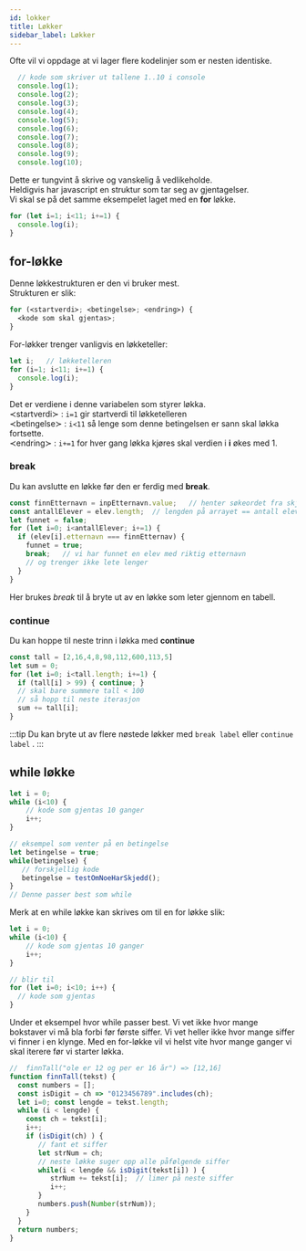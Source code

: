 ```yaml
---
id: lokker
title: Løkker
sidebar_label: Løkker
---
```



Ofte vil vi oppdage at vi lager flere kodelinjer som er nesten identiske.

```javascript
  // kode som skriver ut tallene 1..10 i console
  console.log(1);
  console.log(2);
  console.log(3);
  console.log(4);
  console.log(5);
  console.log(6);
  console.log(7);
  console.log(8);
  console.log(9);
  console.log(10);
```

Dette er tungvint å skrive og vanskelig å vedlikeholde.  
Heldigvis har javascript en struktur som tar seg av gjentagelser.  
Vi skal se på det samme eksempelet laget med en **for** løkke.

```javascript
for (let i=1; i<11; i+=1) {
  console.log(i);
}
```

## for-løkke <a id="for-l&#xF8;kke"></a>

Denne løkkestrukturen er den vi bruker mest.  
Strukturen er slik:

```javascript
for (≺startverdi≻; ≺betingelse≻; ≺endring≻) {
  ≺kode som skal gjentas≻;
}
```

For-løkker trenger vanligvis en løkketeller:

```javascript
let i;   // løkketelleren
for (i=1; i<11; i+=1) {
  console.log(i);
}
```

Det er verdiene i denne variabelen som styrer løkka.  
≺startverdi≻ : `i=1` gir startverdi til løkketelleren  
≺betingelse≻ : `i≺11` så lenge som denne betingelsen er sann skal løkka fortsette.  
≺endring≻ : `i+=1` for hver gang løkka kjøres skal verdien i **i** økes med 1.

### break <a id="break"></a>

Du kan avslutte en løkke før den er ferdig med **break**.

```javascript
const finnEtternavn = inpEtternavn.value;   // henter søkeordet fra skjema
const antallElever = elev.length;  // lengden på arrayet == antall elever
let funnet = false;
for (let i=0; i<antallElever; i+=1) {
  if (elev[i].etternavn === finnEtternav) {
    funnet = true;
    break;   // vi har funnet en elev med riktig etternavn
    // og trenger ikke lete lenger
  } 
}
```

Her brukes _break_ til å bryte ut av en løkke som leter gjennom en tabell.

### continue

Du kan hoppe til neste trinn i løkka med **continue**

```javascript
const tall = [2,16,4,8,98,112,600,113,5]
let sum = 0;
for (let i=0; i<tall.length; i+=1) {
  if (tall[i] > 99) { continue; } 
  // skal bare summere tall < 100
  // så hopp til neste iterasjon
  sum += tall[i];
}
```

:::tip
Du kan bryte ut av flere nøstede løkker med 
```break label``` eller ```continue label``` .
:::

## **while løkke**

```javascript
let i = 0;
while (i<10) {
    // kode som gjentas 10 ganger
    i++;
}

// eksempel som venter på en betingelse
let betingelse = true;
while(betingelse) {
   // forskjellig kode
   betingelse = testOmNoeHarSkjedd();
}
// Denne passer best som while
```

Merk at en while løkke kan skrives om til en for løkke slik:

```javascript
let i = 0;
while (i<10) {
    // kode som gjentas 10 ganger
    i++;
}

// blir til
for (let i=0; i<10; i++) {
  // kode som gjentas
}
```

Under et eksempel hvor while passer best. Vi vet ikke hvor mange bokstaver vi må bla forbi før første siffer. Vi vet heller ikke hvor mange siffer vi finner i en klynge. Med en for-løkke vil vi helst vite hvor mange ganger vi skal iterere før vi starter løkka.

```javascript
//  finnTall("ole er 12 og per er 16 år") => [12,16]
function finnTall(tekst) {
  const numbers = [];
  const isDigit = ch => "0123456789".includes(ch);
  let i=0; const lengde = tekst.length;
  while (i < lengde) {
    const ch = tekst[i]; 
    i++;
    if (isDigit(ch) ) {
       // fant et siffer
       let strNum = ch;
       // neste løkke suger opp alle påfølgende siffer
       while(i < lengde && isDigit(tekst[i]) ) {
          strNum += tekst[i];  // limer på neste siffer
          i++;
       }
       numbers.push(Number(strNum));
    }
  }
  return numbers;
}
```

